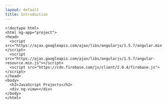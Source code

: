 ```yaml
---
layout: default
title: Introduction
---
```


    <!doctype html>
    <html ng-app="project">
    <head>
      <script src="https://ajax.googleapis.com/ajax/libs/angularjs/1.5.7/angular.min.js"></script>
      <script src="https://ajax.googleapis.com/ajax/libs/angularjs/1.5.7/angular-resource.min.js"></script>
      <script src="https://cdn.firebase.com/js/client/2.0.4/firebase.js"></script>
    </head>
    <body>
      <h2>JavaScript Projects</h2>
      <div ng-view></div>
    </body>
    </html>